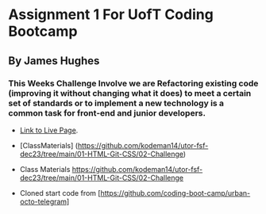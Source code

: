 # Assignment 1 For UofT Coding Bootcamp 
## By James Hughes
### This Weeks Challenge Involve we are Refactoring existing code (improving it without changing what it does) to meet a certain set of standards or to implement a new technology is a common task for front-end and junior developers.
* [Link to Live Page](https://jameshughes2009.github.io/assignment-1/Develop/).

* [ClassMaterials] (https://github.com/kodeman14/utor-fsf-dec23/tree/main/01-HTML-Git-CSS/02-Challenge)

* Class Materials https://github.com/kodeman14/utor-fsf-dec23/tree/main/01-HTML-Git-CSS/02-Challenge

* Cloned start code from [https://github.com/coding-boot-camp/urban-octo-telegram]